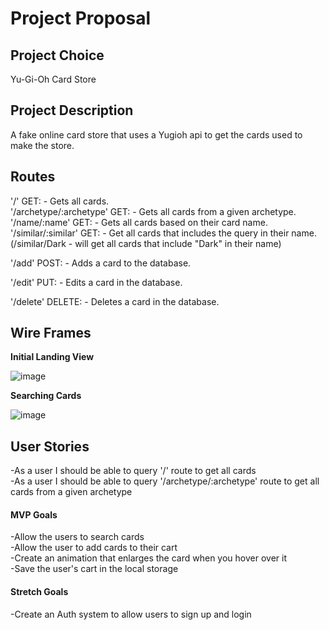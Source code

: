 # Project Proposal

## Project Choice
Yu-Gi-Oh Card Store

## Project Description 
A fake online card store that uses a Yugioh api to get the cards used to make the store.

## Routes
'/' GET: - Gets all cards.  
'/archetype/:archetype' GET: - Gets all cards from a given archetype.  
'/name/:name' GET: - Gets all cards based on their card name.  
'/similar/:similar' GET: - Get all cards that includes the query in their name. (/similar/Dark - will get all cards that include "Dark" in their name)

'/add' POST: - Adds a card to the database.

'/edit' PUT: - Edits a card in the database.

'/delete' DELETE: - Deletes a card in the database.

## Wire Frames

**Initial Landing View**

![image](screenshots/ygo-store-landing-page.png)

**Searching Cards**

![image](screenshots/ygo-store-search.png)

## User Stories
-As a user I should be able to query '/' route to get all cards  
-As a user I should be able to query '/archetype/:archetype' route to get all cards from a given archetype

#### MVP Goals
-Allow the users to search cards  
-Allow the user to add cards to their cart  
-Create an animation that enlarges the card when you hover over it  
-Save the user's cart in the local storage  

#### Stretch Goals
-Create an Auth system to allow users to sign up and login